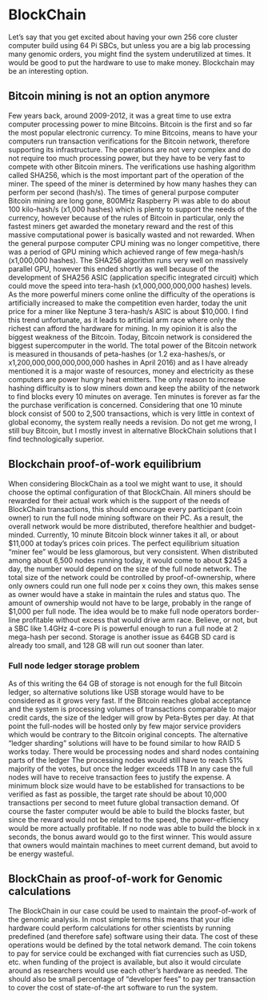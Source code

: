 # BlockChain

Let’s say that you get excited about having your own 256 core cluster computer build using 64 Pi SBCs, but unless you are a big lab processing many genomic orders, you might find the system underutilized at times. It would be good to put the hardware to use to make money. Blockchain may be an interesting option.

## Bitcoin mining is not an option anymore

Few years back, around 2009-2012, it was a great time to use extra computer processing power to mine Bitcoins. Bitcoin is the first and so far the most popular electronic currency. To mine Bitcoins, means to have your computers run transaction verifications for the Bitcoin network, therefore supporting its infrastructure. The operations are not very complex and do not require too much processing power, but they have to be very fast to compete with other Bitcoin miners. The verifications use hashing algorithm called SHA256, which is the most important part of the operation of the miner. The speed of the miner is determined by how many hashes they can perform per second (hash/s).
The times of general purpose computer Bitcoin mining are long gone, 800MHz Raspberry Pi was able to do about 100 kilo-hash/s (x1,000 hashes) which is plenty to support the needs of the currency, however because of the rules of Bitcoin in particular, only the fastest miners get awarded the monetary reward and the rest of this massive computational power is basically wasted and not rewarded. 
When the general purpose computer CPU mining was no longer competitive, there was a period of GPU mining which achieved range of few mega-hash/s (x1,000,000 hashes). The SHA256 algorithm runs very well on massively parallel GPU, however this ended shortly as well because of the development of SHA256 ASIC (application specific integrated circuit) which could move the speed into tera-hash (x1,000,000,000,000 hashes) levels.
As the more powerful miners come online the difficulty of the operations is artificially increased to make the competition even harder, today the unit price for a miner like Neptune 3 tera-hash/s ASIC is about $10,000.
I find this trend unfortunate, as it leads to artificial arm race where only the richest can afford the hardware for mining. In my opinion it is also the biggest weakness of the Bitcoin.
Today, Bitcoin network is considered the biggest supercomputer in the world.  The total power of the Bitcoin network is measured in thousands of peta-hashes (or 1.2  exa-hashes/s, or x1,200,000,000,000,000,000 hashes in April 2016) and as I have already mentioned it is a major waste of resources, money and electricity as these computers are power hungry heat emitters. 
The only reason to increase hashing difficulty is to slow miners down and keep the ability of the network to find blocks every 10 minutes on average. Ten minutes is forever as far the the purchase verification is concerned. Considering that one 10 minute block consist of 500 to 2,500 transactions, which is very little in context of global economy, the system really needs a revision. Do not get me wrong, I still buy Bitcoin, but I mostly invest in alternative BlockChain solutions that I find technologically superior.

## Blockchain proof-of-work equilibrium

When considering BlockChain as a tool we might want to use, it should choose the optimal configuration of that BlockChain. 
All miners should be rewarded for their actual work which is the support of the needs of BlockChain transactions, this should encourage every participant (coin owner) to run the full node mining software on their PC. As a result, the overall network would be more distributed, therefore healthier and budget-minded. 
Currently, 10 minute Bitcoin block winner takes it all, or about $11,000 at today’s prices coin prices.
The perfect equilibrium situation “miner fee” would be less glamorous, but very consistent. When distributed among about 6,500 nodes running today, it would come to about $245 a day, the number would depend on the size of the full node network.
The total size of the network could be controlled by proof-of-ownership, where only owners could run one full node per x coins they own, this makes sense as owner would have a stake in maintain the rules and status quo. The amount of ownership would not have to be large, probably in the range of $1,000 per full node. The idea would be to make full node operators border-line profitable without excess that would drive arm race.
Believe, or not, but a SBC like 1.4GHz 4-core Pi is powerful enough to run a full node at 2 mega-hash per second. Storage is another issue as 64GB SD card is already too small, and 128 GB will run out sooner than later.

### Full node ledger storage problem

As of this writing the 64 GB of storage is not enough for the full Bitcoin ledger, so alternative solutions like USB storage would have to be considered as it grows very fast. If the Bitcoin reaches global acceptance and the system is processing volumes of transactions comparable to major credit cards, the size of the ledger will grow by Peta-Bytes per day. At that point the full-nodes will be hosted only by few major service providers which would be contrary to the Bitcoin original concepts. The alternative “ledger sharding” solutions will have to be found similar to how RAID 5 works today. There would be processing nodes and shard nodes containing parts of the ledger  The processing nodes would still have to reach 51% majority of the votes, but once the ledger exceeds 1TB
In any case the full nodes will have to receive transaction fees to justify the expense.
A minimum block size would have to be established for transactions to be verified as fast as possible, the target rate should be about 10,000 transactions per second to meet future global transaction demand.
Of course the faster computer would be able to build the blocks faster, but since the reward would not be related to the speed, the power-efficiency would be more actually profitable. 
If no node was able to build the block in x seconds, the bonus award would go to the first winner. This would assure that owners would maintain machines to meet current demand, but avoid to be energy wasteful.

## BlockChain as proof-of-work for Genomic calculations 

The BlockChain in our case could be used to maintain the proof-of-work of the genomic analysis. In most simple terms this means that your idle hardware could perform calculations for other scientists by running predefined (and therefore safe) software using their data. The cost of these operations would be defined by the total network demand. The coin tokens to pay for service could be exchanged with fiat currencies  such as USD, etc. when funding of the project is available, but also it would circulate around as researchers would use each other’s hardware as needed.
The should also be small percentage of “developer fees” to pay per transaction to cover the cost of state-of-the art software to run the system.
